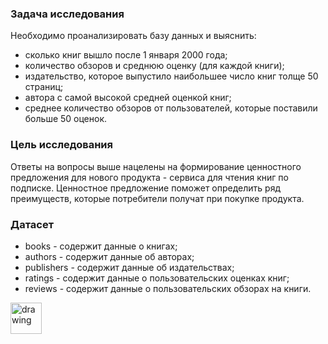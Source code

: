 ### Задача исследования

Необходимо проанализировать базу данных и выяснить:

* сколько книг вышло после 1 января 2000 года;
* количество обзоров и среднюю оценку (для каждой книги);
* издательство, которое выпустило наибольшее число книг толще 50 страниц;
* автора с самой высокой средней оценкой книг;
* среднее количество обзоров от пользователей, которые поставили больше 50 оценок.

### Цель исследования

Ответы на вопросы выше нацелены на формирование ценностного предложения для нового продукта - сервиса для чтения книг по подписке. Ценностное предложение поможет определить ряд преимуществ, которые потребители получат при покупке продукта.

### Датасет

* books - содержит данные о книгах;
* authors - содержит данные об авторах;
* publishers - содержит данные об издательствах;
* ratings - содержит данные о пользовательских оценках книг;
* reviews - содержит данные о пользовательских обзорах на книги.

<img src="https://img.icons8.com/ultraviolet/512/courses.png" alt="drawing" style="width:50px;"/>

